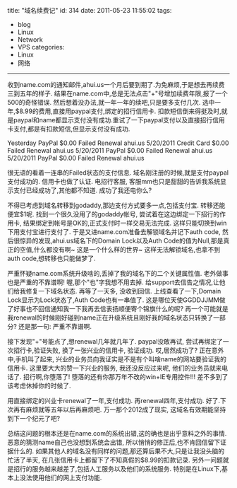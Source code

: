title: "域名续费记"
id: 314
date: 2011-05-23 11:55:02
tags: 
- blog
- Linux
- Network
- VPS
categories: 
- Linux
- 网络
---

收到name.com的通知邮件,ahui.us一个月后要到期了.为免麻烦,于是想去再续费三到五年的样子.
结果在name.com中,总是无法点击"+"号增加续费年限,报了一个500的奇怪错误.
然后想着没办法,就一年一年的续吧,只是要多支付几次. 选中一年,$8.99的费用,直接用paypal支付,绑定的招行信用卡. 扣款短信倒来得挺及时,就是paypal和name都显示支付没有成功.重试了一下paypal支付以及直接招行信用卡支付,都是有扣款短信,但显示支付没有成功.

Yesterday 	PayPal	$0.00	Failed	Renewal	ahui.us
5/20/2011 Credit Card	$0.00	Failed	Renewal	ahui.us
5/20/2011 PayPal	$0.00	Failed	Renewal	ahui.us
5/20/2011 PayPal	$0.00	Failed	Renewal	ahui.us 

很无语的看着一连串的Failed状态的支付信息. 域名刚注册的时候,就是支付paypal支付成功的. 信用卡也做了认证. 电招行客服, 客服mm也只是甜甜的告诉我系统显示支付已经成功了,其他都不知道. 成功了我还电你么?

不得已考虑到域名转移到godaddy,那边支付方式要多一点,包括支付宝. 转移还能便宜$1呢. 找到一个很久没用了的godaddy帐号, 尝试着在这边绑定一下招行的作用卡, 结果绑定到帐号是OK的,正式支付时一样交易无法完成. 这样只能切换到win下用支付宝进行支付了. 于是又进name.com准备去解锁域名并记下auth code, 然后很惊异的发现,ahui.us域名下的Domain Lock以及Auth Code的值为Null,那是真正的空值,什么都没有啊~ 这是一个什么样的世界~ 这样无法解锁域名,也拿不到auth code,想转移也只能做梦了.

严重怀疑name.com系统升级啥的,丢掉了我的域名下的二个关键属性值. 老外做事也是严重的不靠谱啊! 喔,那个"也"字我想不用去掉. 给support去信告之情况,让他们给我修复一下域名状态. 再等了一天多, 没收到回信. 上线查看了一下,Domain Lock显示为Lock状态了,Auth Code也有一串值了. 这是哪位天使GGDDJJMM做了好事也不回信通知我一下我再去信表扬顺便寄个锦旗什么的呢? 再一个可能就是我renewal的时候刚好碰到name正在升级系统且刚好我的域名状态只转换了一部分? 还是那一句: 严重不靠谱啊.

接下发现"+"号能点了,想renewal几年就几年了. paypal没敢再试, 尝试再绑定了一次招行卡,验证失败, 换了一张兴业的信用卡, 验证成功. 哎,居然成功了? 正在意外中,手机叫了起来, 兴业的业务员向我证实是不是有个叫啥name的网站要验证我的信用卡. 这里要大大的赞一下兴业的服务, 我还没反应过来呢, 他们的业务员就来电话了. 招行啊,你堕落了! 堕落的还有你那万年不改的win+IE专用控件!!! 差不多到了该考虑休掉你的时候了.

用直接绑定的兴业卡renewal了一年,支付成功. 再renewal四年,支付成功. 好了.下次再有麻烦就等五年以后再麻烦吧. 万一那个2012成了现实, 这域名有效期能坚持到下一个纪元了吧?

总结这问题的根本还是在name.com的系统出错,这的确也是出乎意料之外的事情. 恶意的猜测name自己也没想到系统会出错, 所以悄悄的修正后,也不肯回信留下证据什么的. 如果其他人的域名没有同样的问题,那还算后果不大,只是让我没头脑的忙活了半天, 在几张信用卡上都留下了不知真假的$8.99的扣款记录. 另外一问题就是招行的服务越来越差了,包括人工服务以及他们的系统服务. 特别是在Linux下,基本上没法使用他们的网上支付功能.
